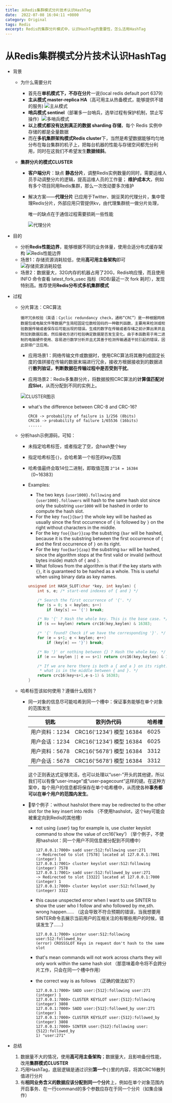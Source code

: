 ```yaml
---
title: 从Redis集群模式分片技术认识HashTag
date:  2022-07-08 16:04:11 +0800
category: Original
tags: Redis
excerpt: Redis的集群分片模式中，认识HashTag的重要性，怎么活用HashTag
---
```


# 从Redis集群模式分片技术认识HashTag

- 背景

  - 为什么需要分片
    - 首先在**单机模式下，不存在分片**一说(local redis default port 6379)
    - **主从模式 master-replica HA**（高可用主从热备模式，能够提供不错的服务)
      ![主从模式](/assets/img/redis/主从模式.png)
    - **哨兵模式 sentinel**（部署多一台哨兵，选举过程有保护机制，禁止写操作）![多哨兵模式](/assets/img/redis/多哨兵模式.png)
    - **以上模式都没有达到真正的数据 sharding 存储**，每个 Redis 实例中存储的都是全量数据
    - 而在**多机集群架构模式Redis cluster**下，当然是希望数据能够均匀地分布在每台集群的机子上，把每台机器的性能与存储空间都充分利用，同时在这我们不希望发生**数据倾斜**。
    
  - **集群分片的模式CLUSTER**
    
    - **客户端分片**：缺点
      **静态分片**，调整Redis实例数量的同时，需要运维人员手动调整分片的逻辑，提高运维人员的工作量；
      **维护成本大**，例如有多个项目同用Redis集群，那么一次改动要多次维护
      
    - 解决方案——**代理分片**
      已应用于Twitter、豌豆荚的代理分片，集中管理Redis分片，外部应用只管提供kv，由代理集群统一做分片处理，
      
      唯一的缺点在于通信过程需要损耗一些性能
      
      ![代理分片](/assets/img/redis/代理分片.png)

- 目的

  - 分析**Redis性能边界**，能够根据不同的业务体量，使用合适分布式缓存架构
    ![Redis性能边界](/assets/img/redis/Redis性能边界.png)
  - 场景1：存储资源消耗较低，使用**高可用主备架构**即可
    ![存储资源消耗较低](/assets/img/redis/存储资源消耗较低.png)
  - 场景2：数据量大，32G内存的机器占用了20G，Redis响应慢，而且使用 INFO 命令查看 latest_fork_usec 指标（RDB/最近一次 fork 耗时），发现特别高。推荐使用**Redis分布式多机集群模式**

- 过程

  - 分片算法：CRC算法

    ```
    循环冗余校验（英语：Cyclic redundancy check，通称“CRC”）是一种根据网络数据包或电脑文件等数据产生简短固定位数校验码的一种散列函数，主要用来检测或校验数据传输或者保存后可能出现的错误。生成的数字在传输或者存储之前计算出来并且附加到数据后面，然后接收方进行检验确定数据是否发生变化。由于本函数易于用二进制的电脑硬件使用、容易进行数学分析并且尤其善于检测传输通道干扰引起的错误，因此获得广泛应用。
    ```

    - 应用场景1：网络传输文件或数据时，使用CRC算法将其散列成固定长度的值拼接在传输的数据末端进行冗余，接收方根据接收到的数据进行**散列验证，判断数据在传输过程中是否受到干扰**。

    - 应用场景2：Redis多集群分片，将数据按照CRC算法的**计算值匹配对应Slot**，从而分配到不同的实例上。

    ![CLUSTER图示](/assets/img/redis/CLUSTER图示.png)

    - what's the difference between CRC-8 and CRC-16?
  
      ```
      CRC8 -> probability of failure is 1/256 (8bits)
      CRC16 -> probability of failure 1/65536 (16bits)
      ......
      ```

  - 分析hash示例源码，可知：
  
    - 未指定哈希标签，或者指定了空，会hash整个key
    - 指定哈希标签`{}`，会哈希第一个标签的key范围
    - 哈希值最终会取14位二进制，即取值范围 `2^14 = 16384` （0~16383）
    - Examples:
      - The two keys `{user1000}.following` and `{user1000}.followers` will hash to the same hash slot since only the substring `user1000` will be hashed in order to compute the hash slot.
      - For the key `foo{}{bar}` the whole key will be hashed as usually since the first occurrence of `{` is followed by `}` on the right without characters in the middle.
      - For the key `foo{{bar}}zap` the substring `{bar` will be hashed, because it is the substring between the first occurrence of `{` and the first occurrence of `}` on its right.
      - For the key `foo{bar}{zap}` the substring `bar` will be hashed, since the algorithm stops at the first valid or invalid (without bytes inside) match of `{` and `}`.
      - What follows from the algorithm is that if the key starts with `{}`, it is guaranteed to be hashed as a whole. This is useful when using binary data as key names.
    
      ```c
      unsigned int HASH_SLOT(char *key, int keylen) {
          int s, e; /* start-end indexes of { and } */
      
          /* Search the first occurrence of '{'. */
          for (s = 0; s < keylen; s++)
              if (key[s] == '{') break;
      
          /* No '{' ? Hash the whole key. This is the base case. */
          if (s == keylen) return crc16(key,keylen) & 16383;
      
          /* '{' found? Check if we have the corresponding '}'. */
          for (e = s+1; e < keylen; e++)
              if (key[e] == '}') break;
      
          /* No '}' or nothing between {} ? Hash the whole key. */
          if (e == keylen || e == s+1) return crc16(key,keylen) & 16383;
      
          /* If we are here there is both a { and a } on its right. Hash
           * what is in the middle between { and }. */
          return crc16(key+s+1,e-s-1) & 16383;
      }
      ```
    
  - 哈希标签该如何使用？遵循什么规则？
  
    - 同一对象的信息尽可能哈希到同一个槽中：保证事务能够在单个对象的范围发生
    
        | 钥匙           | 散列伪代码               | 哈希槽 |
        | -------------- | ------------------------ | ------ |
        | 用户资料：1234 | CRC16('1234') 模型 16384 | 6025   |
        | 用户会话：1234 | CRC16('1234') 模型 16384 | 6025   |
        | 用户资料：5678 | CRC16('5678') 模型 16384 | 3312   |
        | 用户会话：5678 | CRC16('5678') 模型 16384 | 3312   |
    
      这个正则表达式足够灵活，也可以处理以“user-”开头的其他键，所以我们可以有像“user-image”或“user-pagecount”这样的键。在这种方案中，每个用户的信息都将保存在单个哈希槽中，从而使各种**事务都可以在单个用户的范围内发生**。
    
    - 🌰举个例子：without hashslot there may be redirected to the other slot for the key insert into redis
        （不使用hashslot，这个key可能会被重定向到Redis的其他槽）
    
        - not using {user} tag for example is, use cluster keyslot command to show the value of crc16('key')
          （举个例子，不使用hashslot：同一个用户不同信息被分配到不同槽中）
    
          ```shell
          127.0.0.1:7000> sadd user:512:following user:271
          -> Redirected to slot [7578] located at 127.0.0.1:7001
          (integer) 1
          127.0.0.1:7001> cluster keyslot user:512:following
          (integer) 7578
          127.0.0.1:7001> sadd user:512:followed_by user:271
          -> Redirected to slot [3322] located at 127.0.0.1:7000
          (integer) 1
          127.0.0.1:7000> cluster keyslot user:512:followed_by
          (integer) 3322
          ```
    
        - this cause unspected error when I want to use SINTER to show the user who I follow and who followed by me,sth. wrong happen......
          （这会导致不符合预期的错误，当我想要用SINTER命令去展示当前用户的互相关注的有哪些用户的时候，错误发生了......）
    
          ```shell
          127.0.0.1:7000> sinter user:512:following user:512:followed_by
          (error) CROSSSLOT Keys in request don't hash to the same slot
          ```
    
        - that's mean commands will not work across charts they will only work within the same hash slot
          （那意味着命令将不会跨分片工作，只会在同一个槽中作用）
    
        - the correct way is as follows
          （正确的做法如下）
    
          ```shell
          127.0.0.1:7000> SADD user:{512}:following user:271
          (integer) 1
          127.0.0.1:7000> CLUSTER KEYSLOT user:{512}:following
          (integer) 3808
          127.0.0.1:7000> SADD user:{512}:followed_by user:271
          (integer) 1
          127.0.0.1:7000> CLUSTER KEYSLOT user:{512}:followed_by
          (integer) 3808
          127.0.0.1:7000> SINTER user:{512}:following user:{512}:followed_by
          1) "user:271"
          ```
  
- 总结

  1. 数据量不大的情况，使用**高可用主备架构**；数据量大，且影响备份性能，改用**集群模式CLUSTER**
  2. 巧用HashTag，底层逻辑是通过识别**第一个**`{}`里的内容，将其CRC16散列值进行分片
  3. 有**相同业务含义的数据应该分配到同一个分片**上，例如在单个对象范围内开启事务、在一行command的多个参数应存在于同一个分片（如集合操作）
